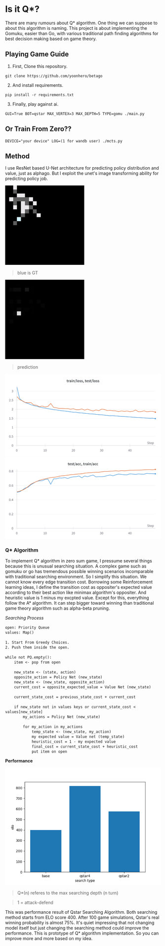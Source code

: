 # Is it Q*?

There are many rumours about Q* algorithm. 
One thing we can suppose to about this algorithm is naming. 
This project is about implementing the Gomuku, easier than Go, with various traditional path finding algorithms for best decision making based on game theory.


## Playing Game Guide

1. First, Clone this repository.

```
git clone https://github.com/yoonhero/betago
```

2. And install requirements.

```
pip install -r requirements.txt
```

3. Finally, play against ai.

```
GUI=True BOT=qstar MAX_VERTEX=3 MAX_DEPTH=5 TYPE=gomu ./main.py
```

## Or Train From Zero??

```
DEVICE="your device" LOG=(1 for wandb user) ./mcts.py
```

## Method

I use ResNet based U-Net architecture for predicting policy distribution and value, just as alphago. But I exploit the unet's image transforming ability for predicting policy job.

![ground truch](./docs/0-gt.png)

> blue is GT

![prediction](./docs/0-pred.png)

> prediction

![loss](./docs/loss.png)
![acc](./docs/acc.png)


### Q* Algorithm

To implement Q* algorithm in zero sum game, I pressume several things because this is unusual searching situation. A complex game such as gomuku or go has tremendous possible winning scenarios incomparable with traditional searching environment. So I simplify this situation. We cannot know every edge transition cost. Borrowing some Reinforcement learning ideas, I define the transition cost as oppositer's expected value according to their best action like minimax algorithm's oppositer. And heuristic value is 1 minus my excpted value. Except for this, everything follow the A* algorithm. It can step bigger toward winning than traditional game theory algorithm such as alpha-beta pruning. 


*Searching Process*

```
open: Priority Queue
values: Map()

1. Start From Greedy Choices.
2. Push them inside the open.

while not PQ.empty():
    item <- pop from open
    
    new_state <- (state, action)
    opposite_action = Policy Net (new_state)
    new_state <- (new_state, opposite_action)
    current_cost = opposite_expected_value = Value Net (new_state)

    current_state_cost = previous_state_cost + current_cost

    if new_state not in values keys or current_state_cost < values[new_state]
        my_actions = Policy Net (new_state)
        
        for my_action in my_actions
            temp_state <- (new_state, my_action)
            my expected value = Value net (temp_state)
            heuristic_cost = 1 - my expected value 
            final_cost = current_state_cost + heuristic_cost
            put item on open
```

**Performance**

![qstar](./docs/elo.png)

> Q*(n) referes to the max searching depth (n turn)

> 1 = attack-defend

This was performance result of Qstar Searching Algorithm. Both searching method starts from ELO score 400. After 100 game simulations, Qstar's real winning probability is almost 75%. It's quiet impressing that not changing model itself but just changing the searching method could improve the performance. This is prototype of Q* algorithm implementation. So you can improve more and more based on my idea.